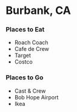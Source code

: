 # Burbank, CA

### Places to Eat
- Roach Coach
- Cafe de Crew
- Target
- Costco

### Places to Go
- Cast & Crew
- Bob Hope Airport
- Ikea
